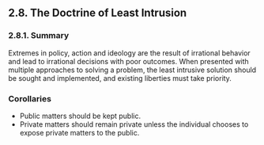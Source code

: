 2.8. The Doctrine of Least Intrusion
------------------------------------

### 2.8.1. Summary
Extremes in policy, action and ideology are the result of irrational behavior and lead to irrational decisions with poor outcomes.  When presented with multiple approaches to solving a problem, the least intrusive solution should be sought and implemented, and existing liberties must take priority.


### Corollaries  
-  Public matters should be kept public.
-  Private matters should remain private unless the individual chooses to expose private matters to the public.
